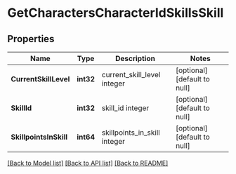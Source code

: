 # GetCharactersCharacterIdSkillsSkill

## Properties
Name | Type | Description | Notes
------------ | ------------- | ------------- | -------------
**CurrentSkillLevel** | **int32** | current_skill_level integer | [optional] [default to null]
**SkillId** | **int32** | skill_id integer | [optional] [default to null]
**SkillpointsInSkill** | **int64** | skillpoints_in_skill integer | [optional] [default to null]

[[Back to Model list]](../README.md#documentation-for-models) [[Back to API list]](../README.md#documentation-for-api-endpoints) [[Back to README]](../README.md)


